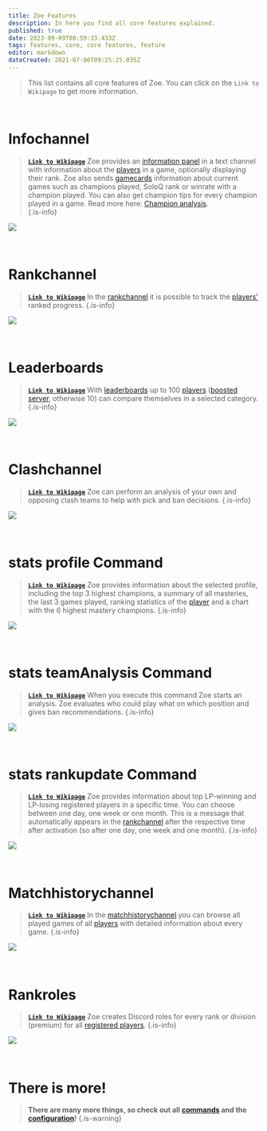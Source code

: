```yaml
---
title: Zoe Features
description: In here you find all core features explained.
published: true
date: 2023-09-09T08:59:33.433Z
tags: features, core, core features, feature
editor: markdown
dateCreated: 2021-07-06T09:25:25.035Z
---
```



> This list contains all core features of Zoe. You can click on the `Link to Wikipage`  to get more information.

<br> 

# Infochannel

>  [**`Link to Wikipage`**](https://wiki.zoe-discord-bot.ch/en/features/infoChannel/)
> Zoe provides an [information panel](/en/features/infoChannel) in a text channel with information about the [players](/en/terms/player) in a game, optionally displaying their rank. Zoe also sends [gamecards](/en/features/gamecards) information about current games such as champions played, SoloQ rank or winrate with a champion played. You can also get champion tips for every champion played in a game. Read more here: [Champion analysis](/en/features/champion-analysis).  
>{.is-info}
  

![](/en_/en_infochannel.png)

<br> 
  
# Rankchannel

> [**`Link to Wikipage`**](https://wiki.zoe-discord-bot.ch/en/features/rankChannel/)
>In the [rankchannel](/en/features/rankChannel) it is possible to track the [players'](/en/terms/player) ranked progress. 
>{.is-info}

![](/en_/en_rankchannel_message.png)

<br>
    
# Leaderboards
> [**`Link to Wikipage`**](https://wiki.zoe-discord-bot.ch/en/features/leaderboards/)
With [leaderboards](/en/features/leaderboards) up to 100 [players](/en/terms/player) ([boosted server](/en/http://wiki.zoe-discord-bot.ch/en/Zoe-Points-And-Boosting), otherwise 10) can compare themselves in a selected category.  
>{.is-info}

![](/en_/en_leaderboard_championmasterypoints.png)

<br>
    
# Clashchannel
> [**`Link to Wikipage`**](https://wiki.zoe-discord-bot.ch/en/features/clashChannel/)
>Zoe can perform an analysis of your own and opposing clash teams to help with pick and ban decisions. 
>{.is-info}

![](/new_clashinactive.png)

<br>
   
# stats profile Command
> [**`Link to Wikipage`**](https://wiki.zoe-discord-bot.ch/en/commands/stats/profile)
>Zoe provides information about the selected profile, including the top 3 highest champions, a summary of all masteries, the last 3 games played, ranking statistics of the [player](/en/terms/player) and a chart with the 6 highest mastery champions.
>{.is-info}
 
![](/en_/en_stats_profile.png)

<br>
    
# stats teamAnalysis Command
> [**`Link to Wikipage`**](https://wiki.zoe-discord-bot.ch/en/commands/stats/teamAnalysis)
>When you execute this command Zoe starts an analysis. Zoe evaluates who could play what on which position and gives ban recommendations.
>{.is-info}

![](/new_statsteamanalysis.png)

<br>

# stats rankupdate Command
> [**`Link to Wikipage`**](https://wiki.zoe-discord-bot.ch/en/commands/stats/rankupdate)
>Zoe provides information about top LP-winning and LP-losing registered players in a specific time. You can choose between one day, one week or one month.
This is a message that automatically appears in the [rankchannel](/en/features/rankChannel) after the respective time after activation (so after one day, one week and one month).
>{.is-info}

![](/stats_rankupdate.png)

<br>

# Matchhistorychannel
> [**`Link to Wikipage`**](https://wiki.zoe-discord-bot.ch/en/features/matchhistoryChannel)
>In the [matchhistorychannel](/en/features/matchhistoryChannel) you can browse all played games of all [players](/en/terms/player) with detailed information about every game.
>{.is-info}

![](/en_/en_matchhistorychannel_message_default.png)

<br>
 
# Rankroles
> [**`Link to Wikipage`**](https://wiki.zoe-discord-bot.ch/en/features/rankroles)
>Zoe creates Discord roles for every rank or division (premium) for all [registered players](/en/terms/player).
>{.is-info}

![](/improved_rankroles_5.png)

<br>
  
 # There is more!
  
> **There are many more things, so check out all [commands](https://wiki.zoe-discord-bot.ch/en/commands) and the [configuration](https://wiki.zoe-discord-bot.ch/en/Zoe-Configuration/)!**
>{.is-warning}


